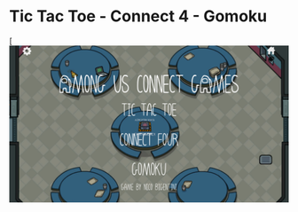 # Tic Tac Toe - Connect 4 - Gomoku
[![alt text](https://github.com/Lenibi/TicTacToe-Connect4-Gomoku/blob/main/ReadMe_Images/ss1.png)

